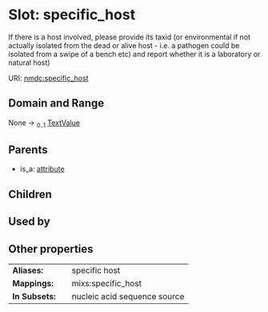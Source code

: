 
# Slot: specific_host


If there is a host involved, please provide its taxid (or environmental if not actually isolated from the dead or alive host - i.e. a pathogen could be isolated from a swipe of a bench etc) and report whether it is a laboratory or natural host)

URI: [nmdc:specific_host](https://microbiomedata/meta/specific_host)


## Domain and Range

None &#8594;  <sub>0..1</sub> [TextValue](TextValue.md)

## Parents

 *  is_a: [attribute](attribute.md)

## Children


## Used by


## Other properties

|  |  |  |
| --- | --- | --- |
| **Aliases:** | | specific host |
| **Mappings:** | | mixs:specific_host |
| **In Subsets:** | | nucleic acid sequence source |

